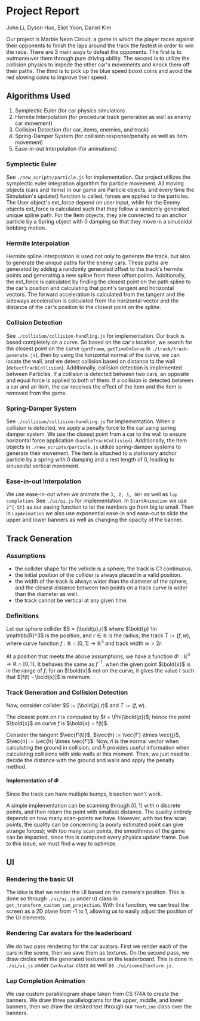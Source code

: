 # Project Report

John Li, Dyson Huo, Eliot Yoon, Daniel Kim

Our project is Marble Neon Circuit, a game in which the player races against their opponents to finish the laps around the track the fastest in order to win the race. There are 3 main ways to defeat the opponents. The first is to outmaneuver them through pure driving ability. The second is to utilize the collision physics to impede the other car's movements and knock them off their paths. The third is to pick up the blue speed boost coins and avoid the red slowing coins to improve their speed.

## Algorithms Used

1. Symplectic Euler (for car physics simulation)
2. Hermite Interpolation (for procedural track generation as well as enemy car movement)
3. Collision Detection (for car, items, enemies, and track)
4. Spring-Damper System (for collision response/penalty as well as item movement)
5. Ease-in-out Interpolation (for animations)

### Symplectic Euler

See `./new_scripts/particle.js` for implementation. Our project utilizes the symplectic euler integration algorithm for particle movement. All moving objects (cars and items) in our game are Particle objects, and every time the Simulation's update() function is called, forces are applied to the particles. The User object's ext_force depend on user input, while for the Enemy objects ext_force is calculated such that they follow a randomly generated unique spline path. For the Item objects, they are connected to an anchor particle by a Spring object with 0 damping so that they move in a sinusoidal bobbing motion.

### Hermite Interpolation

Hermite spline interpolation is used not only to generate the track, but also to generate the unique paths for the enemy cars. These paths are generated by adding a randomly generated offset to the track's hermite points and generating a new spline from these offset points. Additionally, the ext_force is calculated by finding the closest point on the path spline to the car's position and calculating that point's tangent and horizontal vectors. The forward acceleration is calculated from the tangent and the sideways acceleration is calculated from the horizontal vector and the distance of the car's position to the closest point on the spline.

### Collision Detection

See `./collision/collision-handling.js` for implementation. Our track is based completely on a curve. So based on the car's location, we search for the closest point on the curve (`getFrame`, `getTimeOnCurve` in `./track/track-generate.js`), then by using the horizontal normal of the curve, we can locate the wall, and we detect collision based on distance to the wall (`detectTrackCollision`). Additionally, collision detection is implemented between Particles. If a collision is detected between two cars, an opposite and equal force is applied to both of them. If a collision is detected between a car and an item, the car receives the effect of the item and the item is removed from the game.

### Spring-Damper System

See `./collision/collision-handling.js` for implementation. When a collision is detected, we apply a penalty force to the car using spring damper system. We use the closest point from a car to the wall to ensure horizontal force application (`handleTrackCollision`). Additionally, the Item objects in `./new_scripts/particle.js` utilize spring-damper systems to generate their movement. The item is attached to a stationary anchor particle by a spring with 0 damping and a rest length of 0, leading to sinusoidal vertical movement.

### Ease-in-out Interpolation

We use ease-in-out when we animate the `3, 2, 1, GO!` as well as `lap completion`. See `./ui/ui.js` for implementation. In `StartAnimation` we use `2^{-5t}` as our easing function to let the numbers go from big to small. Then in `LapAnimation` we also use exponential ease-in and ease-out to slide the upper and lower banners as well as changing the opacity of the banner.

## Track Generation

### Assumptions

- the collider shape for the vehicle is a sphere; the track is C1 continuous.
- the initial position of the collider is always placed in a valid position.
- the width of the track is always wider than the diameter of the sphere, 
  and the closest distance between two points on a track curve is wider than the
  diameter as well.
- the track cannot be vertical at any given time.

### Definitions

Let our sphere collider $S = (\bold{p},r)$ where $\bold{p} \in \mathbb{R}^3$ is
the position, and $r\in\mathbb{R}$ is the radius; the track $T := (f, w)$, where 
curve function $f:\mathbb{R} \cap [0,1] \to \mathbb{R}^3$ and track width 
$w > 2r$.

At a position that meets the above assumptions, we have a function 
$\Phi: \mathbb{R}^3 \to \mathbb{R} \cap [0,1]$. It behaves the same as $f^{-1}$,
when the given point $\bold{x}$ is in the range of $f$; for an $\bold{x}$ not on
the curve, it gives the value $t$ such that $|f(t) - \bold{x}|$ is minimum.

### Track Generation and Collision Detection

Now, consider collider $S := (\bold{p},r)$ and $T := (f, w)$. 

The closest point on $t$ is computed by $t = \Phi(\bold{p})$; hence the point 
$\bold{x}$ on curve $f$ is $\bold{x} = f(t)$. 

Consider the tangent $\vec{f'(t)}$, $\vec{h} := \vec{f'} \times \vec{j}$, 
$\vec{n} := \vec{h} \times \vec{f'}$. Now, $\hat{n}$ is the normal vector when 
calculating the ground in collision, and $\hat{h}$ provides useful information 
when calculating collisions with side walls at this moment. Then, we just need
to decide the distance with the ground and walls and apply the penalty method.

#### Implementation of $\Phi$

Since the track can have multiple bumps, bisection won't work.

A simple implementation can be scanning through $[0,1]$ with $n$ discrete points, and then return the point with smallest distance. The quality entirely depends on how many scan-points we have. However, with too few scan points, the quality can be concerning (a poorly estimated point can give strange forces); with too many scan points, the smoothness of the game can be impacted, since this is computed every physics update frame. Due to this issue, we must find a way to optimize.

## UI

### Rendering the basic UI

The idea is that we render the UI based on the camera's position. This is done so through `./ui/ui.js` under `UI` class in `get_transform_custom_cam_projection`. With this function, we can treat the screen as a 2D plane from -1 to 1, allowing us to easily adjust the position of the UI elements.

### Rendering Car avatars for the leaderboard

We do two pass rendering for the car avatars. First we render each of the cars in the scene, then we save them as textures. On the second pass, we draw circles with the generated textures on the leaderboard. This is done in `./ui/ui.js` under `CarAvatar` class as well as `./ui/scene2texture.js`.

### Lap Completion Animation

We use custom parallelogram shape taken from CS 174A to create the banners. We draw three parallelograms for the upper, middle, and lower banners, then we draw the desired text through our `TextLine` class over the banners.
